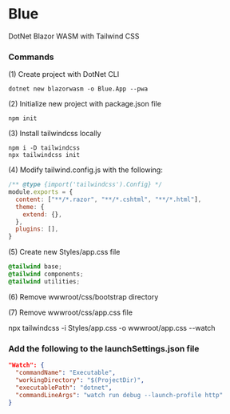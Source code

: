 # Blue
DotNet Blazor WASM with Tailwind CSS

### Commands
(1) Create project with DotNet CLI
```shell
dotnet new blazorwasm -o Blue.App --pwa
```

(2) Initialize new project with package.json file
```shell
npm init
```

(3) Install tailwindcss locally
```shell
npm i -D tailwindcss
npx tailwindcss init
```

(4) Modify tailwind.config.js with the following:
```javascript
/** @type {import('tailwindcss').Config} */
module.exports = {
  content: ["**/*.razor", "**/*.cshtml", "**/*.html"],
  theme: {
    extend: {},
  },
  plugins: [],
}
```

(5) Create new Styles/app.css file
```css
@tailwind base;
@tailwind components;
@tailwind utilities;
```

(6) Remove wwwroot/css/bootstrap directory

(7) Remove wwwroot/css/app.css file



npx tailwindcss -i Styles/app.css -o wwwroot/app.css --watch

### Add the following to the launchSettings.json file
```json
"Watch": {
  "commandName": "Executable",
  "workingDirectory": "$(ProjectDir)",
  "executablePath": "dotnet",
  "commandLineArgs": "watch run debug --launch-profile http"
}
```
